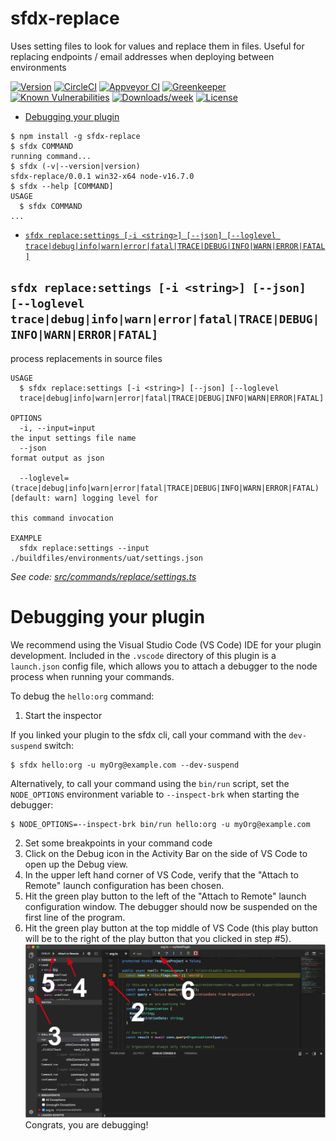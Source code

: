 sfdx-replace
============

Uses setting files to look for values and replace them in files. Useful for replacing endpoints / email addresses when deploying between environments

[![Version](https://img.shields.io/npm/v/sfdx-replace.svg)](https://npmjs.org/package/sfdx-replace)
[![CircleCI](https://circleci.com/gh/https://github.com/phil-apexology/sfdx-replace//tree/master.svg?style=shield)](https://circleci.com/gh/https://github.com/phil-apexology/sfdx-replace//tree/master)
[![Appveyor CI](https://ci.appveyor.com/api/projects/status/github/https://github.com/phil-apexology/sfdx-replace/?branch=master&svg=true)](https://ci.appveyor.com/project/heroku//branch/master)
[![Greenkeeper](https://badges.greenkeeper.io/https://github.com/phil-apexology/sfdx-replace/.svg)](https://greenkeeper.io/)
[![Known Vulnerabilities](https://snyk.io/test/github/https://github.com/phil-apexology/sfdx-replace//badge.svg)](https://snyk.io/test/github/https://github.com/phil-apexology/sfdx-replace/)
[![Downloads/week](https://img.shields.io/npm/dw/sfdx-replace.svg)](https://npmjs.org/package/sfdx-replace)
[![License](https://img.shields.io/npm/l/sfdx-replace.svg)](https://github.com/https://github.com/phil-apexology/sfdx-replace//blob/master/package.json)

<!-- toc -->
* [Debugging your plugin](#debugging-your-plugin)
<!-- tocstop -->
<!-- install -->
<!-- usage -->
```sh-session
$ npm install -g sfdx-replace
$ sfdx COMMAND
running command...
$ sfdx (-v|--version|version)
sfdx-replace/0.0.1 win32-x64 node-v16.7.0
$ sfdx --help [COMMAND]
USAGE
  $ sfdx COMMAND
...
```
<!-- usagestop -->
<!-- commands -->
* [`sfdx replace:settings [-i <string>] [--json] [--loglevel trace|debug|info|warn|error|fatal|TRACE|DEBUG|INFO|WARN|ERROR|FATAL]`](#sfdx-replacesettings--i-string---json---loglevel-tracedebuginfowarnerrorfataltracedebuginfowarnerrorfatal)

## `sfdx replace:settings [-i <string>] [--json] [--loglevel trace|debug|info|warn|error|fatal|TRACE|DEBUG|INFO|WARN|ERROR|FATAL]`

process replacements in source files

```
USAGE
  $ sfdx replace:settings [-i <string>] [--json] [--loglevel 
  trace|debug|info|warn|error|fatal|TRACE|DEBUG|INFO|WARN|ERROR|FATAL]

OPTIONS
  -i, --input=input                                                                 the input settings file name
  --json                                                                            format output as json

  --loglevel=(trace|debug|info|warn|error|fatal|TRACE|DEBUG|INFO|WARN|ERROR|FATAL)  [default: warn] logging level for
                                                                                    this command invocation

EXAMPLE
  sfdx replace:settings --input ./buildfiles/environments/uat/settings.json
```

_See code: [src/commands/replace/settings.ts](https://github.com/phil-apexology/sfdx-replace/blob/v0.0.1/src/commands/replace/settings.ts)_
<!-- commandsstop -->
<!-- debugging-your-plugin -->
# Debugging your plugin
We recommend using the Visual Studio Code (VS Code) IDE for your plugin development. Included in the `.vscode` directory of this plugin is a `launch.json` config file, which allows you to attach a debugger to the node process when running your commands.

To debug the `hello:org` command: 
1. Start the inspector
  
If you linked your plugin to the sfdx cli, call your command with the `dev-suspend` switch: 
```sh-session
$ sfdx hello:org -u myOrg@example.com --dev-suspend
```
  
Alternatively, to call your command using the `bin/run` script, set the `NODE_OPTIONS` environment variable to `--inspect-brk` when starting the debugger:
```sh-session
$ NODE_OPTIONS=--inspect-brk bin/run hello:org -u myOrg@example.com
```

2. Set some breakpoints in your command code
3. Click on the Debug icon in the Activity Bar on the side of VS Code to open up the Debug view.
4. In the upper left hand corner of VS Code, verify that the "Attach to Remote" launch configuration has been chosen.
5. Hit the green play button to the left of the "Attach to Remote" launch configuration window. The debugger should now be suspended on the first line of the program. 
6. Hit the green play button at the top middle of VS Code (this play button will be to the right of the play button that you clicked in step #5).
<br><img src=".images/vscodeScreenshot.png" width="480" height="278"><br>
Congrats, you are debugging!
